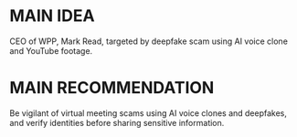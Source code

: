 # MAIN IDEA
CEO of WPP, Mark Read, targeted by deepfake scam using AI voice clone and YouTube footage.

# MAIN RECOMMENDATION
Be vigilant of virtual meeting scams using AI voice clones and deepfakes, and verify identities before sharing sensitive information.
